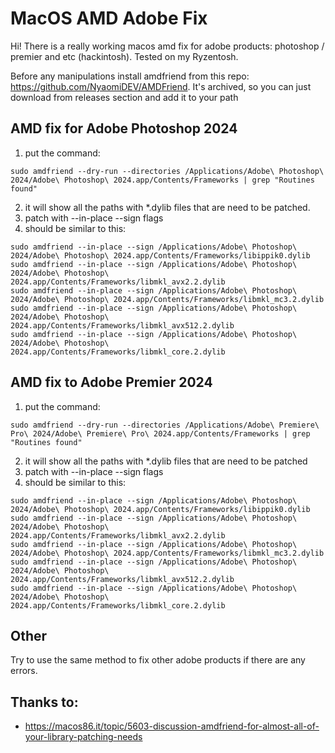 # MacOS AMD Adobe Fix
Hi! There is a really working macos amd fix for adobe products: photoshop / premier and etc (hackintosh). Tested on my Ryzentosh. 

Before any manipulations install amdfriend from this repo: https://github.com/NyaomiDEV/AMDFriend. It's archived, so you can just download from releases section and add it to your path

## AMD fix for Adobe Photoshop 2024
1) put the command:
```
sudo amdfriend --dry-run --directories /Applications/Adobe\ Photoshop\ 2024/Adobe\ Photoshop\ 2024.app/Contents/Frameworks | grep "Routines found"
```
2) it will show all the paths with *.dylib files that are need to be patched. 
3) patch with --in-place --sign flags
4) should be similar to this:
```
sudo amdfriend --in-place --sign /Applications/Adobe\ Photoshop\ 2024/Adobe\ Photoshop\ 2024.app/Contents/Frameworks/libippik0.dylib  
sudo amdfriend --in-place --sign /Applications/Adobe\ Photoshop\ 2024/Adobe\ Photoshop\ 2024.app/Contents/Frameworks/libmkl_avx2.2.dylib  
sudo amdfriend --in-place --sign /Applications/Adobe\ Photoshop\ 2024/Adobe\ Photoshop\ 2024.app/Contents/Frameworks/libmkl_mc3.2.dylib  
sudo amdfriend --in-place --sign /Applications/Adobe\ Photoshop\ 2024/Adobe\ Photoshop\ 2024.app/Contents/Frameworks/libmkl_avx512.2.dylib  
sudo amdfriend --in-place --sign /Applications/Adobe\ Photoshop\ 2024/Adobe\ Photoshop\ 2024.app/Contents/Frameworks/libmkl_core.2.dylib
```

##  AMD fix to Adobe Premier 2024
1) put the command:
```
sudo amdfriend --dry-run --directories /Applications/Adobe\ Premiere\ Pro\ 2024/Adobe\ Premiere\ Pro\ 2024.app/Contents/Frameworks | grep "Routines found"
```
2) it will show all the paths with *.dylib files that are need to be patched
3) patch with --in-place --sign flags
4) should be similar to this:
```
sudo amdfriend --in-place --sign /Applications/Adobe\ Photoshop\ 2024/Adobe\ Photoshop\ 2024.app/Contents/Frameworks/libippik0.dylib
sudo amdfriend --in-place --sign /Applications/Adobe\ Photoshop\ 2024/Adobe\ Photoshop\ 2024.app/Contents/Frameworks/libmkl_avx2.2.dylib
sudo amdfriend --in-place --sign /Applications/Adobe\ Photoshop\ 2024/Adobe\ Photoshop\ 2024.app/Contents/Frameworks/libmkl_mc3.2.dylib
sudo amdfriend --in-place --sign /Applications/Adobe\ Photoshop\ 2024/Adobe\ Photoshop\ 2024.app/Contents/Frameworks/libmkl_avx512.2.dylib
sudo amdfriend --in-place --sign /Applications/Adobe\ Photoshop\ 2024/Adobe\ Photoshop\ 2024.app/Contents/Frameworks/libmkl_core.2.dylib
```

## Other
Try to use the same method to fix other adobe products if there are any errors. 

## Thanks to:
- https://macos86.it/topic/5603-discussion-amdfriend-for-almost-all-of-your-library-patching-needs
